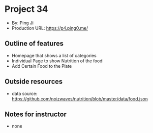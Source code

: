 # Project 34
+ By: Ping Ji
+ Production URL: <https://p4.ping0.me/>

## Outline of features
+ Homepage that shows a list of categories
+ Individual Page to show Nutrition of the food
+ Add Certain Food to the Plate

## Outside resources
+ data source: <https://github.com/noizwaves/nutrition/blob/master/data/food.json>

## Notes for instructor
+  none
